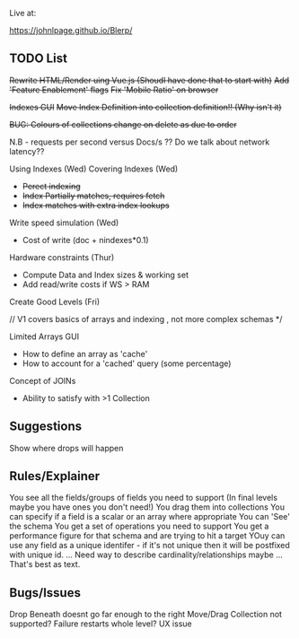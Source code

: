 Live at:

https://johnlpage.github.io/Blerp/


TODO List
----------
~~Rewrite HTML/Render uing Vue.js (Shoudl have done that to start with)~~
~~Add 'Feature Enablement' flags~~
~~Fix 'Mobile Ratio' on browser~~

~~Indexes GUI~~
  ~~Move Index Definition into collection definition!! (Why isn't it)~~

~~BUG: Colours of collections change on delete as due to order~~

N.B - requests per second versus Docs/s ??
Do we talk about network latency??

Using Indexes (Wed)
Covering Indexes (Wed)
  - ~~Perect indexing~~
  - ~~Index Partially matches, requires fetch~~
  - ~~Index matches with extra index lookups~~

Write speed simulation (Wed)
  - Cost of write (doc + nindexes*0.1)

Hardware constraints (Thur)
  - Compute Data and Index sizes & working set
  - Add read/write costs if WS > RAM
  
Create Good Levels (Fri)
 
 // V1 covers basics of arrays and indexing , not more complex schemas */


Limited Arrays GUI
  - How to define an array as 'cache'
  - How to account for a 'cached' query (some percentage)

Concept of JOINs
  - Ability to satisfy with >1 Collection

Suggestions
------------

Show where drops will happen


Rules/Explainer
-----------------

You see all the fields/groups of fields you need to support (In final levels maybe you have ones you don't need!)
You drag them into collections
You can specify if a field is a scalar or an array where appropriate
You can 'See' the schema
You get a set of operations you need to support
You get a performance figure for that schema and are trying to hit a target
YOuy can use any field as a unique identifer - if it's not unique then it will be postfixed with unique id.
... Need way to describe cardinality/relationships maybe
... That's best as text.




Bugs/Issues
------------
Drop Beneath doesnt go far enough to the right
Move/Drag Collection not supported?
Failure restarts whole level? UX issue

